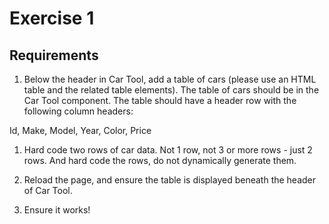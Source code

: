 # Exercise 1

## Requirements

1. Below the header in Car Tool, add a table of cars (please use an HTML table and the related table elements). The table of cars should be in the Car Tool component. The table should have a header row with the following column headers:

Id, Make, Model, Year, Color, Price

1. Hard code two rows of car data. Not 1 row, not 3 or more rows - just 2 rows. And hard code the rows, do not dynamically generate them.

1. Reload the page, and ensure the table is displayed beneath the header of Car Tool.

1. Ensure it works!